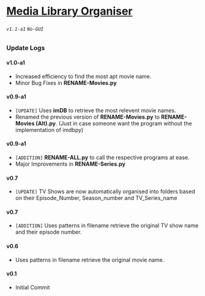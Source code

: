 # [Media Library Organiser](krishnaalagiri.github.io/Media-Library-Organiser/)
###### `v1.1-a1` `No-GUI`

### Update Logs
#### v1.0-a1
* Increased efficiency to find the most apt movie name.
* Minor Bug Fixes in **RENAME-Movies.py**

#### v0.9-a1
* `[UPDATE]` Uses **imDB** to retrieve the most relevent movie names.
* Renamed the previous version of **RENAME-Movies.py** to **RENAME-Movies (Alt).py**. (Just in case someone want the program without the implementation of imdbpy)

#### v0.9-a1
* `[ADDITION]` **RENAME-ALL.py** to call the respective programs at ease.
* Major Improvements in **RENAME-Series.py**

#### v0.7
* `[UPDATE]` TV Shows are now automatically organised into folders based on their Episode_Number, Season_number and TV_Series_name

#### v0.7
* `[ADDITION]` Uses patterns in filename retrieve the original TV show name and their episode number.

#### v0.6
* Uses patterns in filename retrieve the original movie name.

#### v0.1
* Initial Commit
